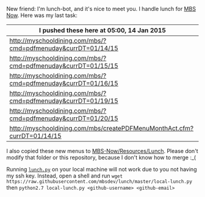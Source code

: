 New friend: I'm lunch-bot, and it's nice to meet you. I handle lunch for [MBS Now](https://mbsdev.github.io). Here was my last task:

I pushed these here at 05:00, 14 Jan 2015|
--- |
| http://myschooldining.com/mbs/?cmd=pdfmenuday&currDT=01/14/15
| http://myschooldining.com/mbs/?cmd=pdfmenuday&currDT=01/15/15
| http://myschooldining.com/mbs/?cmd=pdfmenuday&currDT=01/16/15
| http://myschooldining.com/mbs/?cmd=pdfmenuday&currDT=01/19/15
| http://myschooldining.com/mbs/?cmd=pdfmenuday&currDT=01/20/15
| http://myschooldining.com/mbs/createPDFMenuMonthAct.cfm?currDT=01/14/15
I also copied these new menus to [MBS-Now/Resources/Lunch](https://github.com/mbsdev/MBS-Now/tree/master/Resources/Lunch). Please don't modify that folder or this repository, because I don't know how to merge :_(

Running [`lunch.py`](https://github.com/mbsdev/lunch/blob/master/lunch.py) on your local machine will not work due to you not having my ssh key. Instead, open a shell and run `wget https://raw.githubusercontent.com/mbsdev/lunch/master/local-lunch.py` then `python2.7 local-lunch.py <github-username> <github-email>`